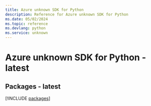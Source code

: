 ```yaml
---
title: Azure unknown SDK for Python
description: Reference for Azure unknown SDK for Python
ms.date: 05/02/2024
ms.topic: reference
ms.devlang: python
ms.service: unknown
---
```

# Azure unknown SDK for Python - latest
## Packages - latest
[!INCLUDE [packages](unknown-index.md)]